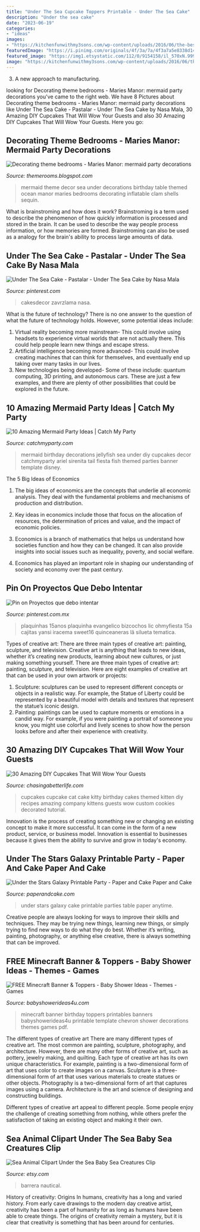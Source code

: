 ```yaml
---
title: "Under The Sea Cupcake Toppers Printable - Under The Sea Cake"
description: "Under the sea cake"
date: "2023-06-19"
categories:
- "ideas"
images:
- "https://kitchenfunwithmy3sons.com/wp-content/uploads/2016/06/the-best-cupcake-ideas-birthday-party-kids-wedding-cute-easy-40-680x503.jpg"
featuredImage: "https://i.pinimg.com/originals/4f/3a/7a/4f3a7a5e8338d1457d4358cebc76f7de.jpg"
featured_image: "https://img1.etsystatic.com/112/0/9154158/il_570xN.999476983_nszo.jpg"
image: "https://kitchenfunwithmy3sons.com/wp-content/uploads/2016/06/the-best-cupcake-ideas-birthday-party-kids-wedding-cute-easy-40-680x503.jpg"
---
```



3. A new approach to manufacturing.

	

		
looking for Decorating theme bedrooms - Maries Manor: mermaid party decorations you've came to the right web. We have 8 Pictures about Decorating theme bedrooms - Maries Manor: mermaid party decorations like Under The Sea Cake - Pastalar - Under The Sea Cake by Nasa Mala, 30 Amazing DIY Cupcakes That Will Wow Your Guests and also 30 Amazing DIY Cupcakes That Will Wow Your Guests. Here you go:
		
    
## Decorating Theme Bedrooms - Maries Manor: Mermaid Party Decorations

<img loading=lazy src="https://2.bp.blogspot.com/-hpxIJRwss0k/Wuv2YADi4QI/AAAAAAAAvI4/WLaTRwcK6TsXcJMqnxeeyqMxZ02EjeszACLcBGAs/s1600/mermaid%2Bparty%2Bdecorations%2Bermaids%2Bpillows.jpg" onerror="this.onerror=null;this.src='https://tse4.mm.bing.net/th?id=OIP.jNAJKBa6vYjhPnp-nRzr_wHaKS&amp;pid=15.1';" alt="Decorating theme bedrooms - Maries Manor: mermaid party decorations">

_Source: themerooms.blogspot.com_

>mermaid theme decor sea under decorations birthday table themed ocean manor maries bedrooms decorating inflatable clam shells sequin. 

	

What is brainstroming and how does it work?
Brainstroming is a term used to describe the phenomenon of how quickly information is processed and stored in the brain. It can be used to describe the way people process information, or how memories are formed. Brainstroming can also be used as a analogy for the brain's ability to process large amounts of data.

    
## Under The Sea Cake - Pastalar - Under The Sea Cake By Nasa Mala

<img loading=lazy src="https://i.pinimg.com/originals/4f/3a/7a/4f3a7a5e8338d1457d4358cebc76f7de.jpg" onerror="this.onerror=null;this.src='https://tse2.mm.bing.net/th?id=OIP.jMfyoE-EsUDsqBSgSlNo5wHaLH&amp;pid=15.1';" alt="Under The Sea Cake - Pastalar - Under The Sea Cake by Nasa Mala">

_Source: pinterest.com_

>cakesdecor zavrzlama nasa. 

	

What is the future of technology?
There is no one answer to the question of what the future of technology holds. However, some potential ideas include: 

1. Virtual reality becoming more mainstream- This could involve using headsets to experience virtual worlds that are not actually there. This could help people learn new things and escape stress. 
2. Artificial intelligence becoming more advanced- This could involve creating machines that can think for themselves, and eventually end up taking over many tasks in our lives. 
3. New technologies being developed- Some of these include: quantum computing, 3D printing, and autonomous cars. These are just a few examples, and there are plenty of other possibilities that could be explored in the future.

    
## 10 Amazing Mermaid Party Ideas | Catch My Party

<img loading=lazy src="https://photos-cdn.catchmyparty.com/BL/2015/03/Jellyfish-Decor-580x873.jpg" onerror="this.onerror=null;this.src='https://tse1.mm.bing.net/th?id=OIP.Ux_VkUwYStfNnfZrqNwqwgHaLJ&amp;pid=15.1';" alt="10 Amazing Mermaid Party Ideas | Catch My Party">

_Source: catchmyparty.com_

>mermaid birthday decorations jellyfish sea under diy cupcakes decor catchmyparty ariel sirenita tail fiesta fish themed parties banner template disney. 

	

The 5 Big Ideas of Economics
1. The big ideas of economics are the concepts that underlie all economic analysis. They deal with the fundamental problems and mechanisms of production and distribution.
2. Key ideas in economics include those that focus on the allocation of resources, the determination of prices and value, and the impact of economic policies.

3. Economics is a branch of mathematics that helps us understand how societies function and how they can be changed. It can also provide insights into social issues such as inequality, poverty, and social welfare.

4. Economics has played an important role in shaping our understanding of society and economy over the past century.

    
## Pin On Proyectos Que Debo Intentar

<img loading=lazy src="https://i.pinimg.com/736x/ee/f4/d7/eef4d7f9120a5b7fc2ff4ee41bbec7d4.jpg" onerror="this.onerror=null;this.src='https://tse2.mm.bing.net/th?id=OIP.4mLJIRBdR8H38AcKcQov0AHaLA&amp;pid=15.1';" alt="Pin on Proyectos que debo intentar">

_Source: pinterest.com.mx_

>plaquinhas 15anos plaquinha evangelico bizcochos lic ohmyfiesta 15a cajitas yansi iracema sweet16 quinceaneras lã silueta tematica. 

	

Types of creative art: There are three main types of creative art: painting, sculpture, and television.
Creative art is anything that leads to new ideas, whether it’s creating new products, learning about new cultures, or just making something yourself. There are three main types of creative art: painting, sculpture, and television. Here are eight examples of creative art that can be used in your own artwork or projects: 
1. Sculpture: sculptures can be used to represent different concepts or objects in a realistic way. For example, the Statue of Liberty could be represented by a beautiful model with details and textures that represent the statue’s iconic design. 
2. Painting: paintings can be used to capture moments or emotions in a candid way. For example, if you were painting a portrait of someone you know, you might use colorful and lively scenes to show how the person looks before and after their experience with creativity. 

    
## 30 Amazing DIY Cupcakes That Will Wow Your Guests

<img loading=lazy src="https://kitchenfunwithmy3sons.com/wp-content/uploads/2016/06/the-best-cupcake-ideas-birthday-party-kids-wedding-cute-easy-40-680x503.jpg" onerror="this.onerror=null;this.src='https://tse2.mm.bing.net/th?id=OIP.twhUYQsZJuSpDx7BsYfh_gHaFe&amp;pid=15.1';" alt="30 Amazing DIY Cupcakes That Will Wow Your Guests">

_Source: chasingabetterlife.com_

>cupcakes cupcake cat cake kitty birthday cakes themed kitten diy recipes amazing company kittens guests wow custom cookies decorated tutorial. 

	

Innovation is the process of creating something new or changing an existing concept to make it more successful. It can come in the form of a new product, service, or business model. Innovation is essential to businesses because it gives them the ability to survive and grow in today's economy.

    
## Under The Stars Galaxy Printable Party - Paper And Cake Paper And Cake

<img loading=lazy src="http://www.paperandcake.com/wp-content/uploads/2017/02/under-the-stars-dessert-table-wm-550x733.jpg" onerror="this.onerror=null;this.src='https://tse1.mm.bing.net/th?id=OIP.xnHqQdXYhywQw2fBsY1O5gHaJ3&amp;pid=15.1';" alt="Under the Stars Galaxy Printable Party - Paper and Cake Paper and Cake">

_Source: paperandcake.com_

>under stars galaxy cake printable parties table paper anytime. 

	

Creative people are always looking for ways to improve their skills and techniques. They may be trying new things, learning new things, or simply trying to find new ways to do what they do best. Whether it’s writing, painting, photography, or anything else creative, there is always something that can be improved.

    
## FREE Minecraft Banner &amp; Toppers - Baby Shower Ideas - Themes - Games

<img loading=lazy src="http://www.babyshowerideas4u.com/wp-content/uploads/2014/04/3-723x1024.png" onerror="this.onerror=null;this.src='https://tse4.mm.bing.net/th?id=OIP.nFJMgAmzTuFSSBebbUJdBQHaKf&amp;pid=15.1';" alt="FREE Minecraft Banner &amp; Toppers - Baby Shower Ideas - Themes - Games">

_Source: babyshowerideas4u.com_

>minecraft banner birthday toppers printables banners babyshowerideas4u printable template chevron shower decorations themes games pdf. 

	

The different types of creative art
There are many different types of creative art. The most common are painting, sculpture, photography, and architecture. However, there are many other forms of creative art, such as pottery, jewelry making, and quilting.
Each type of creative art has its own unique characteristics. For example, painting is a two-dimensional form of art that uses color to create images on a canvas. Sculpture is a three-dimensional form of art that uses various materials to create statues or other objects. Photography is a two-dimensional form of art that captures images using a camera. Architecture is the art and science of designing and constructing buildings.

Different types of creative art appeal to different people. Some people enjoy the challenge of creating something from nothing, while others prefer the satisfaction of taking an existing object and making it their own.

    
## Sea Animal Clipart Under The Sea Baby Sea Creatures Clip

<img loading=lazy src="https://img1.etsystatic.com/112/0/9154158/il_570xN.999476983_nszo.jpg" onerror="this.onerror=null;this.src='https://tse3.mm.bing.net/th?id=OIP.ypN2kiBcOThhtKNcumW7xQHaF7&amp;pid=15.1';" alt="Sea Animal Clipart Under the Sea Baby Sea Creatures Clip">

_Source: etsy.com_

>barrera nautical. 

	

History of creativity: Origins
In humans, creativity has a long and varied history. From early cave drawings to the modern day creative artist, creativity has been a part of humanity for as long as humans have been able to create things. The origins of creativity remain a mystery, but it is clear that creativity is something that has been around for centuries.

